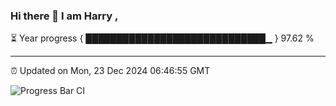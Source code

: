 ### Hi there 👋 I am Harry , 

⏳ Year progress { █████████████████████████████▁ } 97.62 %

---

⏰ Updated on Mon, 23 Dec 2024 06:46:55 GMT

![Progress Bar CI](https://github.com/duykhang68/duykhang68/workflows/Progress%20Bar%20CI/badge.svg)

